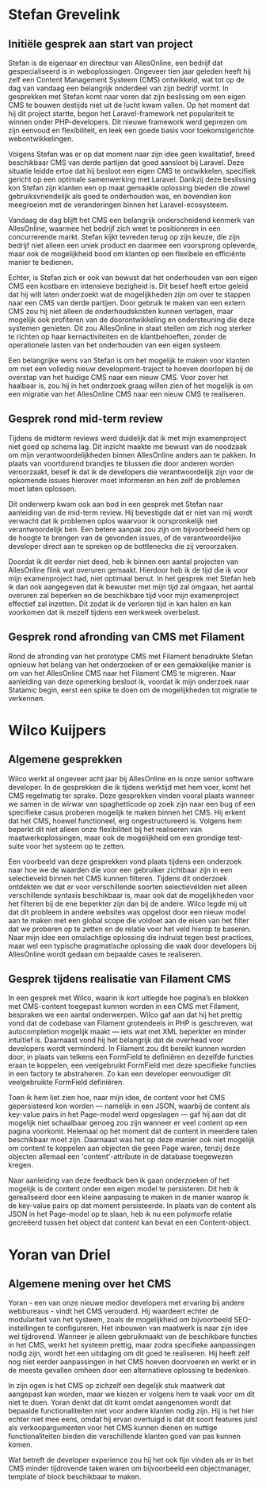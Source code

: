 # Stefan Grevelink 

## Initiële gesprek aan start van project

Stefan is de eigenaar en directeur van AllesOnline, een bedrijf dat gespecialiseerd is in weboplossingen. Ongeveer tien jaar geleden heeft hij zelf een Content Management Systeem (CMS) ontwikkeld, wat tot op de dag van vandaag een belangrijk onderdeel van zijn bedrijf vormt. In gesprekken met Stefan komt naar voren dat zijn beslissing om een eigen CMS te bouwen destijds niet uit de lucht kwam vallen. Op het moment dat hij dit project startte, begon het Laravel-framework net populariteit te winnen onder PHP-developers. Dit nieuwe framework werd geprezen om zijn eenvoud en flexibiliteit, en leek een goede basis voor toekomstgerichte webontwikkelingen.

Volgens Stefan was er op dat moment naar zijn idee geen kwalitatief, breed beschikbaar CMS van derde partijen dat goed aansloot bij Laravel. Deze situatie leidde ertoe dat hij besloot een eigen CMS te ontwikkelen, specifiek gericht op een optimale samenwerking met Laravel. Dankzij deze beslissing kon Stefan zijn klanten een op maat gemaakte oplossing bieden die zowel gebruiksvriendelijk als goed te onderhouden was, en bovendien kon meegroeien met de veranderingen binnen het Laravel-ecosysteem.

Vandaag de dag blijft het CMS een belangrijk onderscheidend kenmerk van AllesOnline, waarmee het bedrijf zich weet te positioneren in een concurrerende markt. Stefan kijkt tevreden terug op zijn keuze, die zijn bedrijf niet alleen een uniek product en daarmee een voorsprong opleverde, maar ook de mogelijkheid bood om klanten op een flexibele en efficiënte manier te bedienen. 

Echter, is Stefan zich er ook van bewust dat het onderhouden van een eigen CMS een kostbare en intensieve bezigheid is. Dit besef heeft ertoe geleid dat hij wilt laten onderzoekt wat de mogelijkheden zijn om over te stappen naar een CMS van derde partijen. Door gebruik te maken van een extern CMS zou hij niet alleen de onderhoudskosten kunnen verlagen, maar mogelijk ook profiteren van de doorontwikkeling en ondersteuning die deze systemen genieten. Dit zou AllesOnline in staat stellen om zich nog sterker te richten op haar kernactiviteiten en de klantbehoeften, zonder de operationele lasten van het onderhouden van een eigen systeem.

Een belangrijke wens van Stefan is om het mogelijk te maken voor klanten om niet een volledig nieuw development-traject te hoeven doorlopen bij de overstap van het huidige CMS naar een nieuw CMS. Voor zover het haalbaar is, zou hij in het onderzoek graag willen zien of het mogelijk is om een migratie van het AllesOnline CMS naar een nieuw CMS te realiseren.

## Gesprek rond mid-term review

Tijdens de midterm reviews werd duidelijk dat ik met mijn examenproject niet goed op schema lag. Dit inzicht maakte me bewust van de noodzaak om mijn verantwoordelijkheden binnen AllesOnline anders aan te pakken. In plaats van voortdurend brandjes te blussen die door anderen worden veroorzaakt, besef ik dat ik de developers die verantwoordelijk zijn voor de opkomende issues hierover moet informeren en hen zelf de problemen moet laten oplossen.

Dit onderwerp kwam ook aan bod in een gesprek met Stefan naar aanleiding van de mid-term review. Hij bevestigde dat er niet van mij wordt verwacht dat ik problemen oplos waarvoor ik oorspronkelijk niet verantwoordelijk ben. Een betere aanpak zou zijn om bijvoorbeeld hem op de hoogte te brengen van de gevonden issues, of de verantwoordelijke developer direct aan te spreken op de bottlenecks die zij veroorzaken.

Doordat ik dit eerder niet deed, heb ik binnen een aantal projecten van AllesOnline flink wat overuren gemaakt. Hierdoor heb ik de tijd die ik voor mijn examenproject had, niet optimaal benut. In het gesprek met Stefan heb ik dan ook aangegeven dat ik bewuster met mijn tijd zal omgaan, het aantal overuren zal beperken en de beschikbare tijd voor mijn examenproject effectief zal inzetten. Dit zodat ik de verloren tijd in kan halen en kan voorkomen dat ik mezelf tijdens een werkweek overbelast.
## Gesprek rond afronding van CMS met Filament

Rond de afronding van het prototype CMS met Filament benadrukte Stefan opnieuw het belang van het onderzoeken of er een gemakkelijke manier is om van het AllesOnline CMS naar het Filament CMS te migreren. Naar aanleiding van deze opmerking besloot ik, voordat ik mijn onderzoek naar Statamic begin, eerst een spike te doen om de mogelijkheden tot migratie te verkennen.

# Wilco Kuijpers

## Algemene gesprekken
 
Wilco werkt al ongeveer acht jaar bij AllesOnline en is onze senior software developer. In de gesprekken die ik tijdens werktijd met hem voer, komt het CMS regelmatig ter sprake. Deze gesprekken vinden vooral plaats wanneer we samen in de wirwar van spaghetticode op zoek zijn naar een bug of een specifieke casus proberen mogelijk te maken binnen het CMS. Hij erkent dat het CMS, hoewel functioneel, erg ongestructureerd is. Volgens hem beperkt dit niet alleen onze flexibiliteit bij het realiseren van maatwerkoplossingen, maar ook de mogelijkheid om een grondige test-suite voor het systeem op te zetten.

Een voorbeeld van deze gesprekken vond plaats tijdens een onderzoek naar hoe we de waarden die voor een gebruiker zichtbaar zijn in een selectieveld binnen het CMS kunnen filteren. Tijdens dit onderzoek ontdekten we dat er voor verschillende soorten selectievelden niet alleen verschillende syntaxis beschikbaar is, maar ook dat de mogelijkheden voor het filteren bij de ene beperkter zijn dan bij de andere. Wilco legde mij uit dat dit probleem in andere websites was opgelost door een nieuw model aan te maken met een global scope die voldoet aan de eisen van het filter dat we proberen op te zetten en de relatie voor het veld hierop te baseren. Naar mijn idee een omslachtige oplossing die indruist tegen best practices, maar wel een typische pragmatische oplossing die vaak door developers bij AllesOnline wordt gedaan om bepaalde cases te realiseren.

## Gesprek tijdens realisatie van Filament CMS

In een gesprek met Wilco, waarin ik kort uitlegde hoe pagina’s en blokken met CMS-content toegepast kunnen worden in een CMS met Filament, bespraken we een aantal onderwerpen. Wilco gaf aan dat hij het prettig vond dat de codebase van Filament grotendeels in PHP is geschreven, wat autocompletion mogelijk maakt — iets wat met XML beperkter en minder intuïtief is. Daarnaast vond hij het belangrijk dat de overhead voor developers wordt verminderd. In Filament zou dit bereikt kunnen worden door, in plaats van telkens een FormField te definiëren en dezelfde functies eraan te koppelen, een veelgebruikt FormField met deze specifieke functies in een factory te abstraheren. Zo kan een developer eenvoudiger dit veelgebruikte FormField definiëren.

Toen ik hem liet zien hoe, naar mijn idee, de content voor het CMS gepersisteerd kon worden — namelijk in een JSON, waarbij de content als key-value pairs in het Page-model werd opgeslagen — gaf hij aan dat dit mogelijk niet schaalbaar genoeg zou zijn wanneer er veel content op een pagina voorkomt. Helemaal op het moment dat de content in meerdere talen beschikbaar moet zijn. Daarnaast was het op deze manier ook niet mogelijk om content te koppelen aan objecten die geen Page waren, tenzij deze objecten allemaal een 'content'-attribute in de database toegewezen kregen.

Naar aanleiding van deze feedback ben ik gaan onderzoeken of het mogelijk is de content onder een eigen model te persisteren. Dit heb ik gerealiseerd door een kleine aanpassing te maken in de manier waarop ik de key-value pairs op dat moment persisteerde. In plaats van de content als JSON in het Page-model op te slaan, heb ik nu een polymorfe relatie gecreëerd tussen het object dat content kan bevat en een Content-object.

# Yoran van Driel

## Algemene mening over het CMS

Yoran - een van onze nieuwe medior developers met ervaring bij andere webbureaus - vindt het CMS verouderd. Hij waardeert echter de modulariteit van het systeem, zoals de mogelijkheid om bijvoorbeeld SEO-instellingen te configureren. Het inbouwen van maatwerk is naar zijn idee wel tijdrovend. Wanneer je alleen gebruikmaakt van de beschikbare functies in het CMS, werkt het systeem prettig, maar zodra specifieke aanpassingen nodig zijn, wordt het een uitdaging om dit goed te realiseren. Hij heeft zelf nog niet eerder aanpassingen in het CMS hoeven doorvoeren en werkt er in de meeste gevallen omheen door een alternatieve oplossing te bedenken.

In zijn ogen is het CMS op zichzelf een degelijk stuk maatwerk dat aangepast kan worden, maar we kiezen er volgens hem te vaak voor om dit niet te doen. Yoran denkt dat dit komt omdat aangenomen wordt dat bepaalde functionaliteiten niet voor andere klanten nodig zijn. Hij is het hier echter niet mee eens, omdat hij ervan overtuigd is dat dit soort features juist als verkoopargumenten voor het CMS kunnen dienen en nuttige functionaliteiten bieden die verschillende klanten goed van pas kunnen komen.

Wat betreft de developer experience zou hij het ook fijn vinden als er in het CMS minder tijdrovende taken waren om bijvoorbeeld een objectmanager, template of block beschikbaar te maken.